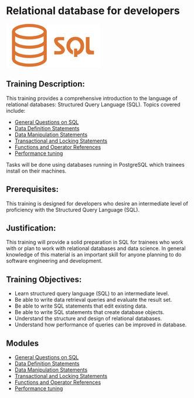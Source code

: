# Relational database for developers
<img src="images/Sql_data_base_with_logo.png" alt="sql logo" width="256">
<br>

## Training Description: 
This training provides a comprehensive introduction to the language of relational databases: Structured Query Language (SQL). 
Topics covered include: 
- [General Questions on SQL](general_overview/general_overview_content.md)
- [Data Definition Statements](ddl/ddl_content.md)
- [Data Manipulation Statements](dml/dml_content.md)
- [Transactional and Locking Statements](tcl/tcl_content.md)
- [Functions and Operator References](functions/functions_content.md)
- [Performance tuning](performance_tuning/performance_content.md)

Tasks will be done using databases running in PostgreSQL which trainees install on their machines. 

## Prerequisites: 
This training is designed for developers who desire an intermediate level of proficiency with the Structured Query Language (SQL).

## Justification: 
This training will provide a solid preparation in SQL for trainees who work with or plan to work with relational databases and data science.
In general knowledge of this material is an important skill for anyone planning to do software engineering and development. 

## Training Objectives:
* Learn structured query language (SQL) to an intermediate level.
* Be able to write data retrieval queries and evaluate the result set.
* Be able to write SQL statements that edit existing data.
* Be able to write SQL statements that create database objects.
* Understand the structure and design of relational databases.
* Understand how performance of queries can be improved in database.

## Modules
- [General Questions on SQL](general_overview/general_overview_content.md)
- [Data Definition Statements](ddl/ddl_content.md)
- [Data Manipulation Statements](dml/dml_content.md)
- [Transactional and Locking Statements](tcl/tcl_content.md)
- [Functions and Operator References](functions/functions_content.md)
- [Performance tuning](performance_tuning/performance_content.md)
